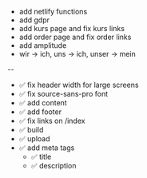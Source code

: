 - add netlify functions
- add gdpr
- add kurs page and fix kurs links
- add order page and fix order links
- add amplitude
- wir -> ich, uns -> ich, unser -> mein

--

- ✅ fix header width for large screens
- ✅ fix source-sans-pro font
- ✅ add content
- ✅ add footer
- ✅ fix links on /index
- ✅ build
- ✅ upload
- ✅ add meta tags
  - ✅ title
  - ✅ description
